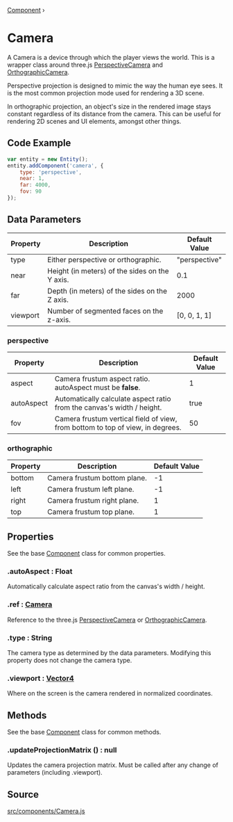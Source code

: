[Component](api/core/Component) ›

# Camera
A Camera is a device through which the player views the world. This is a wrapper class around three.js [PerspectiveCamera](https://threejs.org/docs/#api/en/cameras/PerspectiveCamera) and [OrthographicCamera](https://threejs.org/docs/#api/en/cameras/OrthographicCamera).

Perspective projection is designed to mimic the way the human eye sees. It is the most common projection mode used for rendering a 3D scene.

In orthographic projection, an object's size in the rendered image stays constant regardless of its distance from the camera. This can be useful for rendering 2D scenes and UI elements, amongst other things.

## Code Example

```javascript
var entity = new Entity();
entity.addComponent('camera', {
	type: 'perspective',
	near: 1,
	far: 4000,
	fov: 90
});
```

## Data Parameters

| Property | Description                                    | Default Value |
|----------|------------------------------------------------|---------------|
| type     | Either perspective or orthographic.            | "perspective" |
| near     | Height (in meters) of the sides on the Y axis. | 0.1           |
| far      | Depth (in meters) of the sides on the Z axis.  | 2000          |
| viewport | Number of segmented faces on the z-axis.       | [0, 0, 1, 1]  |

### perspective

| Property   | Description                                                                    | Default Value |
|------------|--------------------------------------------------------------------------------|---------------|
| aspect     | Camera frustum aspect ratio. autoAspect must be **false**.                     | 1             |
| autoAspect | Automatically calculate aspect ratio from the canvas's width / height.         | true          |
| fov        | Camera frustum vertical field of view, from bottom to top of view, in degrees. | 50            |

### orthographic

| Property   | Description                  | Default Value |
|------------|------------------------------|---------------|
| bottom     | Camera frustum bottom plane. | -1            |
| left       | Camera frustum left plane.   | -1            |
| right      | Camera frustum right plane.  | 1             |
| top        | Camera frustum top plane.    | 1             |

## Properties

See the base [Component](api/core/Component) class for common properties.

### .<a>autoAspect</a> : <span class="param">Float</span>
Automatically calculate aspect ratio from the canvas's width / height.

### .<a>ref</a> : <span class="param">[Camera](https://threejs.org/docs/#api/en/cameras/Camera)</span>
Reference to the three.js [PerspectiveCamera](https://threejs.org/docs/index.html#api/en/cameras/PerspectiveCamera) or [OrthographicCamera](https://threejs.org/docs/index.html#api/en/cameras/OrthographicCamera).

### .<a>type</a> : <span class="param">String</span>
The camera type as determined by the data parameters. Modifying this property does not change the camera type.

### .<a>viewport</a> : <span class="param">[Vector4](https://threejs.org/docs/#api/en/math/Vector4)</span>
Where on the screen is the camera rendered in normalized coordinates.

## Methods

See the base [Component](api/core/Component) class for common methods.

### .<a>updateProjectionMatrix</a> () : <span class="param">null</span>
Updates the camera projection matrix. Must be called after any change of parameters (including .viewport).

## Source
[src/components/Camera.js](https://github.com/Cloud9c/taro/blob/master/src/components/Camera.js)
